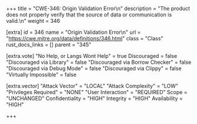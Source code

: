 +++
title = "CWE-346: Origin Validation Error\n"
description = "The product does not properly verify that the source of data or communication is valid.\n"
weight = 346

[extra]
id = 346
name = "Origin Validation Error\n"
url = "https://cwe.mitre.org/data/definitions/346.html"
class = "Class"
rust_docs_links = []
parent = "345"

[extra.vote]
"No Help, or Langs Wont Help" = true
Discouraged = false
"Discouraged via Library" = false
"Discouraged via Borrow Checker" = false
"Discouraged via Debug Mode" = false
"Discouraged via Clippy" = false
"Virtually Impossible" = false

[extra.vector]
"Attack Vector" = "LOCAL"
"Attack Complexity" = "LOW"
"Privileges Required" = "NONE"
"User Interaction" = "REQUIRED"
Scope = "UNCHANGED"
Confidentiality = "HIGH"
Integrity = "HIGH"
Availability = "HIGH"

+++